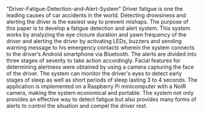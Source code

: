 "Driver-Fatigue-Detection-and-Alert-System" 
Driver fatigue is one the leading causes of car accidents in the world. Detecting drowsiness and alerting the driver is the easiest way to prevent mishaps. The purpose of this paper is to develop a fatigue detection and alert system. This system works by analyzing the eye closure duration and yawn frequency of the driver and alerting the driver by activating LEDs, buzzers and sending warning message to his emergency contacts wherein the system connects to the driver’s Android smartphone via Bluetooth. The alerts are divided into three stages of severity to take action accordingly. Facial features for determining alertness were obtained by using a camera capturing the face of the driver. The system can monitor the driver's eyes to detect early stages of sleep as well as short periods of sleep lasting 3 to 4 seconds. The application is implemented on a Raspberry Pi minicomputer with a NoIR camera, making the system economical and portable. The system not only provides an effective way to detect fatigue but also provides many forms of alerts to control the situation and compel the driver rest.
